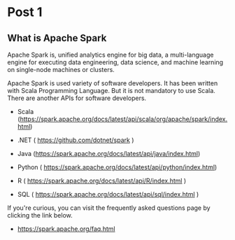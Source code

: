 # Post 1

## What is Apache Spark

Apache Spark is, unified analytics engine for big data, a multi-language engine for executing data engineering, data science, and machine learning on single-node machines or clusters.


Apache Spark is used variety of software developers. It has been written with Scala Programming Language.  But it is not mandatory to use Scala. 
There are another APIs for software developers.

- Scala (https://spark.apache.org/docs/latest/api/scala/org/apache/spark/index.html)

- .NET  ( https://github.com/dotnet/spark )

- Java (https://spark.apache.org/docs/latest/api/java/index.html)

- Python ( https://spark.apache.org/docs/latest/api/python/index.html)

- R ( https://spark.apache.org/docs/latest/api/R/index.html )

- SQL ( https://spark.apache.org/docs/latest/api/sql/index.html ) 


If you're curious, you can visit the frequently asked questions page by clicking the link below.

- https://spark.apache.org/faq.html